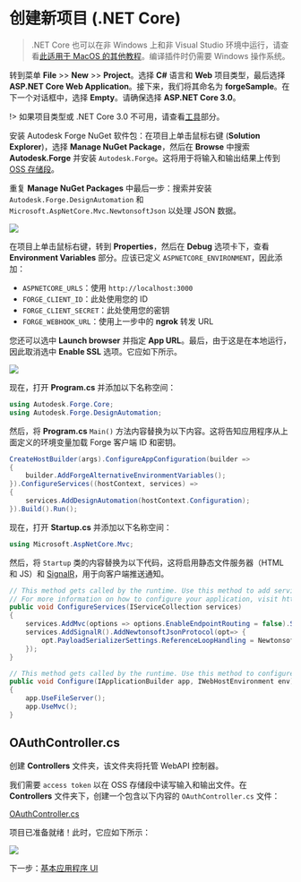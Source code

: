 # 创建新项目 (.NET Core)

> .NET Core 也可以在非 Windows 上和非 Visual Studio 环境中运行，请查看[此适用于 MacOS 的其他教程](https://github.com/augustogoncalves/dotnetcoreheroku)。编译插件时仍需要 Windows 操作系统。

转到菜单 **File** >> **New** >> **Project**。选择 **C#** 语言和 **Web** 项目类型，最后选择 **ASP.NET Core Web Application**。接下来，我们将其命名为 **forgeSample**。在下一个对话框中，选择 **Empty**。请确保选择 **ASP.NET Core 3.0**。

!> 如果项目类型或 .NET Core 3.0 不可用，请查看[工具](/zh-CN/environment/tools/netcore)部分。

安装 Autodesk Forge NuGet 软件包：在项目上单击鼠标右键 (**Solution Explorer**)，选择 **Manage NuGet Package**，然后在 **Browse** 中搜索 **Autodesk.Forge** 并安装 `Autodesk.Forge`。这将用于将输入和输出结果上传到 [OSS 存储段](https://forge.autodesk.com/en/docs/data/v2/developers_guide/basics/)。

重复 **Manage NuGet Packages** 中最后一步：搜索并安装 `Autodesk.Forge.DesignAutomation` 和 `Microsoft.AspNetCore.Mvc.NewtonsoftJson` 以处理 JSON 数据。 

![](_media/netcore/create_project.gif) 

在项目上单击鼠标右键，转到 **Properties**，然后在 **Debug** 选项卡下，查看 **Environment Variables** 部分。应该已定义 `ASPNETCORE_ENVIRONMENT`，因此添加：

- `ASPNETCORE_URLS`：使用 `http://localhost:3000`
- `FORGE_CLIENT_ID`：此处使用您的 ID
- `FORGE_CLIENT_SECRET`：此处使用您的密钥
- `FORGE_WEBHOOK_URL`：使用上一步中的 **ngrok** 转发 URL

您还可以选中 **Launch browser** 并指定 **App URL**。最后，由于这是在本地运行，因此取消选中 **Enable SSL** 选项。它应如下所示。

![](_media/netcore/env_vars_da.png) 


现在，打开 **Program.cs** 并添加以下名称空间：

```csharp
using Autodesk.Forge.Core;
using Autodesk.Forge.DesignAutomation;
```

然后，将 **Program.cs** `Main()` 方法内容替换为以下内容。这将告知应用程序从上面定义的环境变量加载 Forge 客户端 ID 和密钥。

```csharp
CreateHostBuilder(args).ConfigureAppConfiguration(builder =>
{
    builder.AddForgeAlternativeEnvironmentVariables();
}).ConfigureServices((hostContext, services) =>
{
    services.AddDesignAutomation(hostContext.Configuration);
}).Build().Run();
```

现在，打开 **Startup.cs** 并添加以下名称空间：

```csharp
using Microsoft.AspNetCore.Mvc;
```

然后，将 `Startup` 类的内容替换为以下代码，这将启用静态文件服务器（HTML 和 JS）和 [SignalR](https://docs.microsoft.com/en-us/aspnet/core/signalr/introduction?view=aspnetcore-2.2)，用于向客户端推送通知。

```csharp
// This method gets called by the runtime. Use this method to add services to the container.
// For more information on how to configure your application, visit https://go.microsoft.com/fwlink/?LinkID=398940
public void ConfigureServices(IServiceCollection services)
{
    services.AddMvc(options => options.EnableEndpointRouting = false).SetCompatibilityVersion(CompatibilityVersion.Version_3_0).AddNewtonsoftJson();
    services.AddSignalR().AddNewtonsoftJsonProtocol(opt=> {
        opt.PayloadSerializerSettings.ReferenceLoopHandling = Newtonsoft.Json.ReferenceLoopHandling.Ignore;
    });
}

// This method gets called by the runtime. Use this method to configure the HTTP request pipeline.
public void Configure(IApplicationBuilder app, IWebHostEnvironment env)
{
    app.UseFileServer();
    app.UseMvc();
}
```

## OAuthController.cs

创建 **Controllers** 文件夹，该文件夹将托管 WebAPI 控制器。

我们需要 `access token` 以在 OSS 存储段中读写输入和输出文件。在 **Controllers** 文件夹下，创建一个包含以下内容的 `OAuthController.cs` 文件：

[OAuthController.cs](_snippets/modifymodels/netcore/OAuthController.cs ':include :type=code csharp')

项目已准备就绪！此时，它应如下所示：

![](_media/designautomation/netcore/basefiles_step1.png) 

下一步：[基本应用程序 UI](/zh-CN/designautomation/html/)